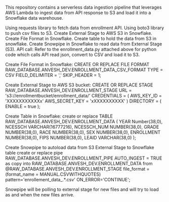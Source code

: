 This repository contains a serverless data ingestion pipeline that leverages AWS Lambda to ingest data from API response to S3 and load it into a Snowflake data warehouse.

Using requests library to fetch data from enrollment API.
Using boto3 library to push csv files to S3.
Create External Stage to AWS S3 in Snowflake.
Create File Format in Snowflake.
Create table to hold the data from S3 in snowflake.
Create Snowpipe in Snowflake to read data from External Stage (S3).
API call: Refer to the enrollment_data.py attached above for python code which calls API read json, convert to CSV and load it to S3.

Create File Format in Snowflake:
CREATE OR REPLACE FILE FORMAT RAW_DATABASE.ANVESH_DEV.ENROLLMENT_DATA_CSV_FORMAT TYPE = CSV FIELD_DELIMITER = ',' SKIP_HEADER = 1;

Create External Stage to AWS S3 bucket:
CREATE OR REPLACE STAGE RAW_DATABASE.ANVESH_DEV.ENROLLMENT_STAGE URL = 's3://enrollmentbucket/enrollment_data/' CREDENTIALS = ( AWS_KEY_ID = 'XXXXXXXXXXXx' AWS_SECRET_KEY = 'xXXXXXXXXXX' ) DIRECTORY = ( ENABLE = true );

Create Table in Snowflake:
create or replace TABLE RAW_DATABASE.ANVESH_DEV.ENROLLMENT_DATA ( YEAR Number(38,0), NCESSCH VARCHAR(16777216), NCESSCH_NUM NUMBER(38,0), GRADE NUMBER(38,0), RACE NUMBER(38,0), SEX NUMBER(38,0), ENROLLMENT NUMBER(38,0), FIPS NUMBER(38,0), LEAID VARCHAR(38,0) );

Create Snowpipe to autoload data from S3 External Stage to Snowflake table
create or replace pipe RAW_DATABASE.ANVESH_DEV.ENROLLMENT_PIPE AUTO_INGEST = TRUE as copy into RAW_DATABASE.ANVESH_DEV.ENROLLMENT_DATA from @RAW_DATABASE.ANVESH_DEV.ENROLLMENT_STAGE file_format = (format_name = MANUAL.CSVWITHQUOTES) pattern='enrollement_data_.*.csv' ON_ERROR='CONTINUE';

Snowpipe will be polling to external stage for new files and will try to load as and when the new files arrive.
